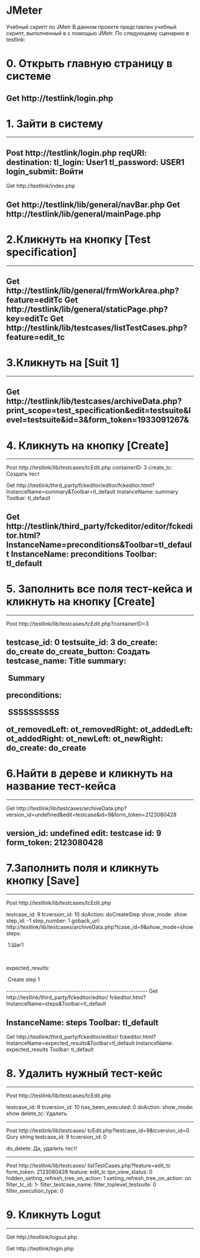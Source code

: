#  JMeter

Учебный скрипт по JMetr
В данном проекте представлен учебный скрипт, 
выполненный в с помощью  JMetr.
По следующему сценарию в testlink:

# 0. Открыть главную страницу в системе
Get http://testlink/login.php
-------------------
# 1. Зайти в систему
----------------------
Post http://testlink/login.php
reqURI: 
destination: 
tl_login: User1
tl_password: USER1
login_submit: Войти
-------------------------
Get http://testlink/index.php

Get http://testlink/lib/general/navBar.php
Get http://testlink/lib/general/mainPage.php
----------------------------------------
# 2.Кликнуть на кнопку [Test specification]
----------------------------------------
Get http://testlink/lib/general/frmWorkArea.php?feature=editTc
Get http://testlink/lib/general/staticPage.php?key=editTc
Get http://testlink/lib/testcases/listTestCases.php?feature=edit_tc
----------------------------
# 3.Кликнуть на [Suit 1]
-------------------------
Get http://testlink/lib/testcases/archiveData.php?print_scope=test_specification&edit=testsuite&level=testsuite&id=3&form_token=1933091267&
-------------------------
# 4. Кликнуть на  кнопку [Create]
-----------------------
Post http://testlink/lib/testcases/tcEdit.php
containerID: 3
create_tc: Создать тест

Get http://testlink/third_party/fckeditor/editor/fckeditor.html?InstanceName=summary&Toolbar=tl_default
InstanceName: summary
Toolbar: tl_default

Get http://testlink/third_party/fckeditor/editor/fckeditor.html?InstanceName=preconditions&Toolbar=tl_default
InstanceName: preconditions
Toolbar: tl_default
----------------------------------------------
# 5. Заполнить  все поля тест-кейса и кликнуть на кнопку  [Create]
----------------------------------------------------------------
Post http://testlink/lib/testcases/tcEdit.php?containerID=3

testcase_id: 0
testsuite_id: 3
do_create: do_create
do_create_button: Создать
testcase_name: Title
summary: <p>&nbsp;Summary</p>
preconditions: <p>&nbsp;SSSSSSSSSS</p>
ot_removedLeft: 
ot_removedRight: 
ot_addedLeft: 
ot_addedRight: 
ot_newLeft: 
ot_newRight: 
do_create: do_create
----------------------------------------------------
# 6.Найти в дереве и кликнуть на название тест-кейса
-----------------------------------------------------
Get http://testlink/lib/testcases/archiveData.php?
version_id=undefined&edit=testcase&id=9&form_token=2123080428

version_id: undefined
edit: testcase
id: 9
form_token: 2123080428
-----------------------------------

# 7.Заполнить поля и кликнуть кнопку [Save]
--------------------------------------------
Post http://testlink/lib/testcases/tcEdit.php

testcase_id: 9
tcversion_id: 10
doAction: doCreateStep
show_mode: show
step_id: -1
step_number: 1
goback_url: http://testlink/lib/testcases/archiveData.php?tcase_id=9&show_mode=show
steps: <p>&nbsp;1.Шаг1</p>
<p>&nbsp;</p>
expected_results: <p>&nbsp;Create step 1</p>
-----------------------------------------------------------
Get http://testlink/third_party/fckeditor/editor/
fckeditor.html?InstanceName=steps&Toolbar=tl_default

InstanceName: steps
Toolbar: tl_default
------------------------------------------------------------
Get http://testlink/third_party/fckeditor/editor/
fckeditor.html?InstanceName=expected_results&Toolbar=tl_default
InstanceName: expected_results
Toolbar: tl_default

# 8. Удалить нужный тест-кейс
--------------------------------
Post http://testlink/lib/testcases/tcEdit.php

testcase_id: 9
tcversion_id: 10
has_been_executed: 0
doAction: 
show_mode: show
delete_tc: Удалить

----------------------------------------------
Post http://testlink/lib/testcases/
tcEdit.php?testcase_id=9&tcversion_id=0
Qury string 
testcase_id: 9
tcversion_id: 0

do_delete: Да, удалить тест!

----------------------------------------------------------
Post http://testlink/lib/testcases/
listTestCases.php?feature=edit_tc
form_token: 2123080428
feature: edit_tc
tpn_view_status: 0
hidden_setting_refresh_tree_on_action: 1
setting_refresh_tree_on_action: on
filter_tc_id: 1-
filter_testcase_name: 
filter_toplevel_testsuite: 0
filter_execution_type: 0

# 9. Кликнуть Logut
--------------------------------
Get http://testlink/logout.php

Get http://testlink/login.php

